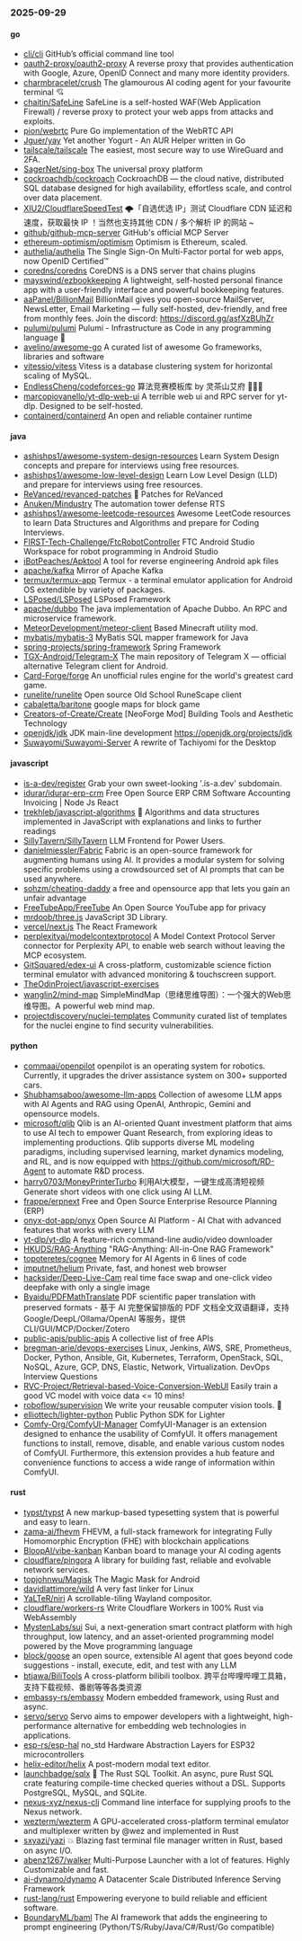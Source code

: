 ### 2025-09-29

#### go
* [cli/cli](https://github.com/cli/cli) GitHub’s official command line tool
* [oauth2-proxy/oauth2-proxy](https://github.com/oauth2-proxy/oauth2-proxy) A reverse proxy that provides authentication with Google, Azure, OpenID Connect and many more identity providers.
* [charmbracelet/crush](https://github.com/charmbracelet/crush) The glamourous AI coding agent for your favourite terminal 💘
* [chaitin/SafeLine](https://github.com/chaitin/SafeLine) SafeLine is a self-hosted WAF(Web Application Firewall) / reverse proxy to protect your web apps from attacks and exploits.
* [pion/webrtc](https://github.com/pion/webrtc) Pure Go implementation of the WebRTC API
* [Jguer/yay](https://github.com/Jguer/yay) Yet another Yogurt - An AUR Helper written in Go
* [tailscale/tailscale](https://github.com/tailscale/tailscale) The easiest, most secure way to use WireGuard and 2FA.
* [SagerNet/sing-box](https://github.com/SagerNet/sing-box) The universal proxy platform
* [cockroachdb/cockroach](https://github.com/cockroachdb/cockroach) CockroachDB — the cloud native, distributed SQL database designed for high availability, effortless scale, and control over data placement.
* [XIU2/CloudflareSpeedTest](https://github.com/XIU2/CloudflareSpeedTest) 🌩「自选优选 IP」测试 Cloudflare CDN 延迟和速度，获取最快 IP ！当然也支持其他 CDN / 多个解析 IP 的网站 ~
* [github/github-mcp-server](https://github.com/github/github-mcp-server) GitHub's official MCP Server
* [ethereum-optimism/optimism](https://github.com/ethereum-optimism/optimism) Optimism is Ethereum, scaled.
* [authelia/authelia](https://github.com/authelia/authelia) The Single Sign-On Multi-Factor portal for web apps, now OpenID Certified™
* [coredns/coredns](https://github.com/coredns/coredns) CoreDNS is a DNS server that chains plugins
* [mayswind/ezbookkeeping](https://github.com/mayswind/ezbookkeeping) A lightweight, self-hosted personal finance app with a user-friendly interface and powerful bookkeeping features.
* [aaPanel/BillionMail](https://github.com/aaPanel/BillionMail) BillionMail gives you open-source MailServer, NewsLetter, Email Marketing — fully self-hosted, dev-friendly, and free from monthly fees. Join the discord: https://discord.gg/asfXzBUhZr
* [pulumi/pulumi](https://github.com/pulumi/pulumi) Pulumi - Infrastructure as Code in any programming language 🚀
* [avelino/awesome-go](https://github.com/avelino/awesome-go) A curated list of awesome Go frameworks, libraries and software
* [vitessio/vitess](https://github.com/vitessio/vitess) Vitess is a database clustering system for horizontal scaling of MySQL.
* [EndlessCheng/codeforces-go](https://github.com/EndlessCheng/codeforces-go) 算法竞赛模板库 by 灵茶山艾府 💭💡🎈
* [marcopiovanello/yt-dlp-web-ui](https://github.com/marcopiovanello/yt-dlp-web-ui) A terrible web ui and RPC server for yt-dlp. Designed to be self-hosted.
* [containerd/containerd](https://github.com/containerd/containerd) An open and reliable container runtime

#### java
* [ashishps1/awesome-system-design-resources](https://github.com/ashishps1/awesome-system-design-resources) Learn System Design concepts and prepare for interviews using free resources.
* [ashishps1/awesome-low-level-design](https://github.com/ashishps1/awesome-low-level-design) Learn Low Level Design (LLD) and prepare for interviews using free resources.
* [ReVanced/revanced-patches](https://github.com/ReVanced/revanced-patches) 🧩 Patches for ReVanced
* [Anuken/Mindustry](https://github.com/Anuken/Mindustry) The automation tower defense RTS
* [ashishps1/awesome-leetcode-resources](https://github.com/ashishps1/awesome-leetcode-resources) Awesome LeetCode resources to learn Data Structures and Algorithms and prepare for Coding Interviews.
* [FIRST-Tech-Challenge/FtcRobotController](https://github.com/FIRST-Tech-Challenge/FtcRobotController) FTC Android Studio Workspace for robot programming in Android Studio
* [iBotPeaches/Apktool](https://github.com/iBotPeaches/Apktool) A tool for reverse engineering Android apk files
* [apache/kafka](https://github.com/apache/kafka) Mirror of Apache Kafka
* [termux/termux-app](https://github.com/termux/termux-app) Termux - a terminal emulator application for Android OS extendible by variety of packages.
* [LSPosed/LSPosed](https://github.com/LSPosed/LSPosed) LSPosed Framework
* [apache/dubbo](https://github.com/apache/dubbo) The java implementation of Apache Dubbo. An RPC and microservice framework.
* [MeteorDevelopment/meteor-client](https://github.com/MeteorDevelopment/meteor-client) Based Minecraft utility mod.
* [mybatis/mybatis-3](https://github.com/mybatis/mybatis-3) MyBatis SQL mapper framework for Java
* [spring-projects/spring-framework](https://github.com/spring-projects/spring-framework) Spring Framework
* [TGX-Android/Telegram-X](https://github.com/TGX-Android/Telegram-X) The main repository of Telegram X — official alternative Telegram client for Android.
* [Card-Forge/forge](https://github.com/Card-Forge/forge) An unofficial rules engine for the world's greatest card game.
* [runelite/runelite](https://github.com/runelite/runelite) Open source Old School RuneScape client
* [cabaletta/baritone](https://github.com/cabaletta/baritone) google maps for block game
* [Creators-of-Create/Create](https://github.com/Creators-of-Create/Create) [NeoForge Mod] Building Tools and Aesthetic Technology
* [openjdk/jdk](https://github.com/openjdk/jdk) JDK main-line development https://openjdk.org/projects/jdk
* [Suwayomi/Suwayomi-Server](https://github.com/Suwayomi/Suwayomi-Server) A rewrite of Tachiyomi for the Desktop

#### javascript
* [is-a-dev/register](https://github.com/is-a-dev/register) Grab your own sweet-looking '.is-a.dev' subdomain.
* [idurar/idurar-erp-crm](https://github.com/idurar/idurar-erp-crm) Free Open Source ERP CRM Software Accounting Invoicing | Node Js React
* [trekhleb/javascript-algorithms](https://github.com/trekhleb/javascript-algorithms) 📝 Algorithms and data structures implemented in JavaScript with explanations and links to further readings
* [SillyTavern/SillyTavern](https://github.com/SillyTavern/SillyTavern) LLM Frontend for Power Users.
* [danielmiessler/Fabric](https://github.com/danielmiessler/Fabric) Fabric is an open-source framework for augmenting humans using AI. It provides a modular system for solving specific problems using a crowdsourced set of AI prompts that can be used anywhere.
* [sohzm/cheating-daddy](https://github.com/sohzm/cheating-daddy) a free and opensource app that lets you gain an unfair advantage
* [FreeTubeApp/FreeTube](https://github.com/FreeTubeApp/FreeTube) An Open Source YouTube app for privacy
* [mrdoob/three.js](https://github.com/mrdoob/three.js) JavaScript 3D Library.
* [vercel/next.js](https://github.com/vercel/next.js) The React Framework
* [perplexityai/modelcontextprotocol](https://github.com/perplexityai/modelcontextprotocol) A Model Context Protocol Server connector for Perplexity API, to enable web search without leaving the MCP ecosystem.
* [GitSquared/edex-ui](https://github.com/GitSquared/edex-ui) A cross-platform, customizable science fiction terminal emulator with advanced monitoring & touchscreen support.
* [TheOdinProject/javascript-exercises](https://github.com/TheOdinProject/javascript-exercises)
* [wanglin2/mind-map](https://github.com/wanglin2/mind-map) SimpleMindMap（思绪思维导图）：一个强大的Web思维导图。A powerful web mind map.
* [projectdiscovery/nuclei-templates](https://github.com/projectdiscovery/nuclei-templates) Community curated list of templates for the nuclei engine to find security vulnerabilities.

#### python
* [commaai/openpilot](https://github.com/commaai/openpilot) openpilot is an operating system for robotics. Currently, it upgrades the driver assistance system on 300+ supported cars.
* [Shubhamsaboo/awesome-llm-apps](https://github.com/Shubhamsaboo/awesome-llm-apps) Collection of awesome LLM apps with AI Agents and RAG using OpenAI, Anthropic, Gemini and opensource models.
* [microsoft/qlib](https://github.com/microsoft/qlib) Qlib is an AI-oriented Quant investment platform that aims to use AI tech to empower Quant Research, from exploring ideas to implementing productions. Qlib supports diverse ML modeling paradigms, including supervised learning, market dynamics modeling, and RL, and is now equipped with https://github.com/microsoft/RD-Agent to automate R&D process.
* [harry0703/MoneyPrinterTurbo](https://github.com/harry0703/MoneyPrinterTurbo) 利用AI大模型，一键生成高清短视频 Generate short videos with one click using AI LLM.
* [frappe/erpnext](https://github.com/frappe/erpnext) Free and Open Source Enterprise Resource Planning (ERP)
* [onyx-dot-app/onyx](https://github.com/onyx-dot-app/onyx) Open Source AI Platform - AI Chat with advanced features that works with every LLM
* [yt-dlp/yt-dlp](https://github.com/yt-dlp/yt-dlp) A feature-rich command-line audio/video downloader
* [HKUDS/RAG-Anything](https://github.com/HKUDS/RAG-Anything) "RAG-Anything: All-in-One RAG Framework"
* [topoteretes/cognee](https://github.com/topoteretes/cognee) Memory for AI Agents in 6 lines of code
* [imputnet/helium](https://github.com/imputnet/helium) Private, fast, and honest web browser
* [hacksider/Deep-Live-Cam](https://github.com/hacksider/Deep-Live-Cam) real time face swap and one-click video deepfake with only a single image
* [Byaidu/PDFMathTranslate](https://github.com/Byaidu/PDFMathTranslate) PDF scientific paper translation with preserved formats - 基于 AI 完整保留排版的 PDF 文档全文双语翻译，支持 Google/DeepL/Ollama/OpenAI 等服务，提供 CLI/GUI/MCP/Docker/Zotero
* [public-apis/public-apis](https://github.com/public-apis/public-apis) A collective list of free APIs
* [bregman-arie/devops-exercises](https://github.com/bregman-arie/devops-exercises) Linux, Jenkins, AWS, SRE, Prometheus, Docker, Python, Ansible, Git, Kubernetes, Terraform, OpenStack, SQL, NoSQL, Azure, GCP, DNS, Elastic, Network, Virtualization. DevOps Interview Questions
* [RVC-Project/Retrieval-based-Voice-Conversion-WebUI](https://github.com/RVC-Project/Retrieval-based-Voice-Conversion-WebUI) Easily train a good VC model with voice data <= 10 mins!
* [roboflow/supervision](https://github.com/roboflow/supervision) We write your reusable computer vision tools. 💜
* [elliottech/lighter-python](https://github.com/elliottech/lighter-python) Public Python SDK for Lighter
* [Comfy-Org/ComfyUI-Manager](https://github.com/Comfy-Org/ComfyUI-Manager) ComfyUI-Manager is an extension designed to enhance the usability of ComfyUI. It offers management functions to install, remove, disable, and enable various custom nodes of ComfyUI. Furthermore, this extension provides a hub feature and convenience functions to access a wide range of information within ComfyUI.

#### rust
* [typst/typst](https://github.com/typst/typst) A new markup-based typesetting system that is powerful and easy to learn.
* [zama-ai/fhevm](https://github.com/zama-ai/fhevm) FHEVM, a full-stack framework for integrating Fully Homomorphic Encryption (FHE) with blockchain applications
* [BloopAI/vibe-kanban](https://github.com/BloopAI/vibe-kanban) Kanban board to manage your AI coding agents
* [cloudflare/pingora](https://github.com/cloudflare/pingora) A library for building fast, reliable and evolvable network services.
* [topjohnwu/Magisk](https://github.com/topjohnwu/Magisk) The Magic Mask for Android
* [davidlattimore/wild](https://github.com/davidlattimore/wild) A very fast linker for Linux
* [YaLTeR/niri](https://github.com/YaLTeR/niri) A scrollable-tiling Wayland compositor.
* [cloudflare/workers-rs](https://github.com/cloudflare/workers-rs) Write Cloudflare Workers in 100% Rust via WebAssembly
* [MystenLabs/sui](https://github.com/MystenLabs/sui) Sui, a next-generation smart contract platform with high throughput, low latency, and an asset-oriented programming model powered by the Move programming language
* [block/goose](https://github.com/block/goose) an open source, extensible AI agent that goes beyond code suggestions - install, execute, edit, and test with any LLM
* [btjawa/BiliTools](https://github.com/btjawa/BiliTools) A cross-platform bilibili toolbox. 跨平台哔哩哔哩工具箱，支持下载视频、番剧等等各类资源
* [embassy-rs/embassy](https://github.com/embassy-rs/embassy) Modern embedded framework, using Rust and async.
* [servo/servo](https://github.com/servo/servo) Servo aims to empower developers with a lightweight, high-performance alternative for embedding web technologies in applications.
* [esp-rs/esp-hal](https://github.com/esp-rs/esp-hal) no_std Hardware Abstraction Layers for ESP32 microcontrollers
* [helix-editor/helix](https://github.com/helix-editor/helix) A post-modern modal text editor.
* [launchbadge/sqlx](https://github.com/launchbadge/sqlx) 🧰 The Rust SQL Toolkit. An async, pure Rust SQL crate featuring compile-time checked queries without a DSL. Supports PostgreSQL, MySQL, and SQLite.
* [nexus-xyz/nexus-cli](https://github.com/nexus-xyz/nexus-cli) Command line interface for supplying proofs to the Nexus network.
* [wezterm/wezterm](https://github.com/wezterm/wezterm) A GPU-accelerated cross-platform terminal emulator and multiplexer written by @wez and implemented in Rust
* [sxyazi/yazi](https://github.com/sxyazi/yazi) 💥 Blazing fast terminal file manager written in Rust, based on async I/O.
* [abenz1267/walker](https://github.com/abenz1267/walker) Multi-Purpose Launcher with a lot of features. Highly Customizable and fast.
* [ai-dynamo/dynamo](https://github.com/ai-dynamo/dynamo) A Datacenter Scale Distributed Inference Serving Framework
* [rust-lang/rust](https://github.com/rust-lang/rust) Empowering everyone to build reliable and efficient software.
* [BoundaryML/baml](https://github.com/BoundaryML/baml) The AI framework that adds the engineering to prompt engineering (Python/TS/Ruby/Java/C#/Rust/Go compatible)
